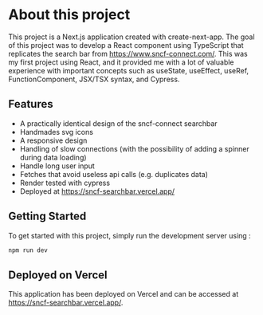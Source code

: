 # About this project

This project is a Next.js application created with create-next-app. The goal of this project was to develop a React component using TypeScript that replicates the search bar from https://www.sncf-connect.com/. This was my first project using React, and it provided me with a lot of valuable experience with important concepts such as useState, useEffect, useRef, FunctionComponent, JSX/TSX syntax, and Cypress.

## Features

- A practically identical design of the sncf-connect searchbar
- Handmades svg icons
- A responsive design
- Handling of slow connections (with the possibility of adding a spinner during data loading)
- Handle long user input
- Fetches that avoid useless api calls (e.g. duplicates data)
- Render tested with cypress
- Deployed at https://sncf-searchbar.vercel.app/

## Getting Started

To get started with this project, simply run the development server using :
```bash
npm run dev
```

## Deployed on Vercel

This application has been deployed on Vercel and can be accessed at https://sncf-searchbar.vercel.app/.
